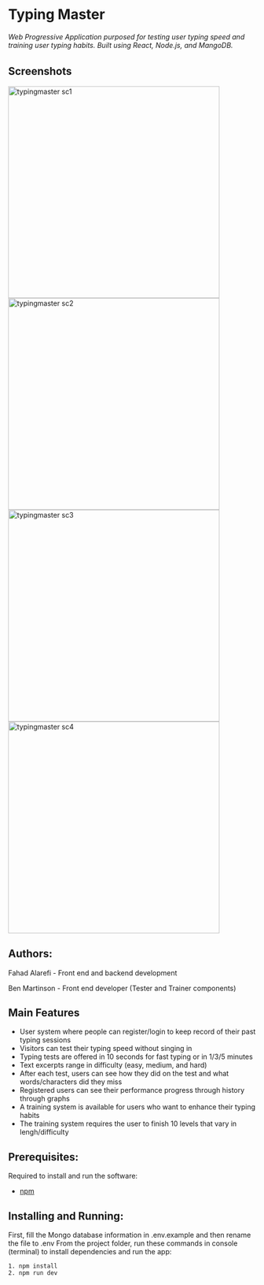 # Typing Master

###### Web Progressive Application purposed for testing user typing speed and training user typing habits. Built using React, Node.js, and MangoDB.

## Screenshots
<p>
<img src="https://user-images.githubusercontent.com/37724969/48182054-b8739600-e2de-11e8-8e26-bde502b0884d.png" width="430" alt="typingmaster sc1" >
<img src="https://user-images.githubusercontent.com/37724969/48182052-b8739600-e2de-11e8-85c9-c390689e1fc3.png" width="430" alt="typingmaster sc2">
<img src="https://user-images.githubusercontent.com/37724969/48182053-b8739600-e2de-11e8-8d22-1e8bf9078801.png" width="430" alt="typingmaster sc3">
<img src="https://user-images.githubusercontent.com/37724969/48182055-b8739600-e2de-11e8-929a-17f2cbb94517.png" width="430" alt="typingmaster sc4">
</p>

## Authors:

Fahad Alarefi - Front end and backend development 

Ben Martinson - Front end developer (Tester and Trainer components)


## Main Features
- User system where people can register/login to keep record of their past typing sessions
- Visitors can test their typing speed without singing in
- Typing tests are offered in 10 seconds for fast typing or in 1/3/5 minutes
- Text excerpts range in difficulty (easy, medium, and hard)
- After each test, users can see how they did on the test and what words/characters did they miss
- Registered users can see their performance progress through history through graphs
- A training system is available for users who want to enhance their typing habits
- The training system requires the user to finish 10 levels that vary in lengh/difficulty


## Prerequisites:  

Required to install and run the software:

 * [npm](https://www.npmjs.com/get-npm)


## Installing and Running:  

First, fill the Mongo database information in .env.example and then rename the file to .env
From the project folder, run these commands in console (terminal) to install dependencies and run the app:
```
1. npm install
2. npm run dev
```

